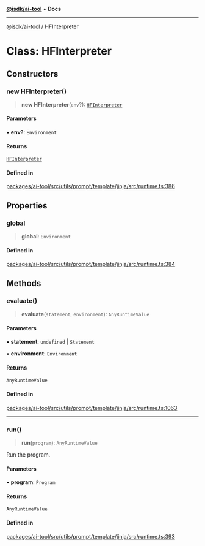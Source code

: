 [**@isdk/ai-tool**](../README.md) • **Docs**

***

[@isdk/ai-tool](../globals.md) / HFInterpreter

# Class: HFInterpreter

## Constructors

### new HFInterpreter()

> **new HFInterpreter**(`env`?): [`HFInterpreter`](HFInterpreter.md)

#### Parameters

• **env?**: `Environment`

#### Returns

[`HFInterpreter`](HFInterpreter.md)

#### Defined in

[packages/ai-tool/src/utils/prompt/template/jinja/src/runtime.ts:386](https://github.com/isdk/ai-tool.js/blob/5f9f0083c734722103ff5468e424b48c212a55f0/src/utils/prompt/template/jinja/src/runtime.ts#L386)

## Properties

### global

> **global**: `Environment`

#### Defined in

[packages/ai-tool/src/utils/prompt/template/jinja/src/runtime.ts:384](https://github.com/isdk/ai-tool.js/blob/5f9f0083c734722103ff5468e424b48c212a55f0/src/utils/prompt/template/jinja/src/runtime.ts#L384)

## Methods

### evaluate()

> **evaluate**(`statement`, `environment`): `AnyRuntimeValue`

#### Parameters

• **statement**: `undefined` \| `Statement`

• **environment**: `Environment`

#### Returns

`AnyRuntimeValue`

#### Defined in

[packages/ai-tool/src/utils/prompt/template/jinja/src/runtime.ts:1063](https://github.com/isdk/ai-tool.js/blob/5f9f0083c734722103ff5468e424b48c212a55f0/src/utils/prompt/template/jinja/src/runtime.ts#L1063)

***

### run()

> **run**(`program`): `AnyRuntimeValue`

Run the program.

#### Parameters

• **program**: `Program`

#### Returns

`AnyRuntimeValue`

#### Defined in

[packages/ai-tool/src/utils/prompt/template/jinja/src/runtime.ts:393](https://github.com/isdk/ai-tool.js/blob/5f9f0083c734722103ff5468e424b48c212a55f0/src/utils/prompt/template/jinja/src/runtime.ts#L393)

